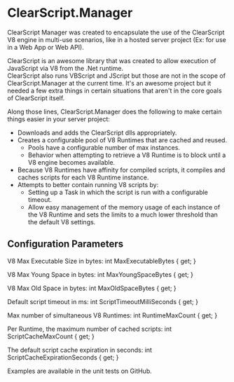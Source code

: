 ClearScript.Manager
===================

ClearScript Manager was created to encapsulate the use of the ClearScript V8 engine in multi-use scenarios, like in a hosted server project (Ex: for use in a Web App or Web API).

ClearScript is an awesome library that was created to allow execution of JavaScript via V8 from the .Net runtime.  
ClearScript also runs VBScript and JScript but those are not in the scope of ClearScript.Manager at the current time.
It's an awesome project but it needed a few extra things in certain situations that aren't in the core goals of ClearScript itself.

Along those lines, ClearScript.Manager does the following to make certain things easier in your server project:

* Downloads and adds the ClearScript dlls appropriately.
* Creates a configurable pool of V8 Runtimes that are cached and reused.
	- Pools have a configurable number of max instances.
	- Behavior when attempting to retrieve a V8 Runtime is to block until a V8 engine becomes available.
* Because V8 Runtimes have affinity for compiled scripts, it compiles and caches scripts for each V8 Runtime instance.
* Attempts to better contain running V8 scripts by:
	- Setting up a Task in which the script is run with a configurable timeout.
	- Allow easy management of the memory usage of each instance of the V8 Runtime and sets the limits to a much lower threshold than the default V8 settings. 

Configuration Parameters
------------------------
  
V8 Max Executable Size in bytes:
int MaxExecutableBytes { get; }
        
V8 Max Young Space in bytes:
int MaxYoungSpaceBytes { get; }
        
V8 Max Old Space in bytes:
int MaxOldSpaceBytes { get; }
        
Default script timeout in ms:
int ScriptTimeoutMilliSeconds { get; }
        
Max number of simultaneous V8 Runtimes:
int RuntimeMaxCount { get; }
        
Per Runtime, the maximum number of cached scripts:
int ScriptCacheMaxCount { get; }
        
The default script cache expiration in seconds:
int ScriptCacheExpirationSeconds { get; }


Examples are available in the unit tests on GitHub.